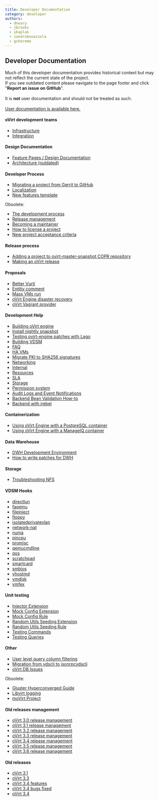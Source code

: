 ```yaml
---
title: Developer Documentation
category: developer
authors:
  - dneary
  - jbrooks
  - ykaplan
  - sandrobonazzola
  - gshereme
---
```


<section class="row">

<section class="col-md-12">

## Developer Documentation

<div class="alert alert-warning">
  Much of this developer documentation provides historical context but may not reflect the current state of the project.
  <br/>
  If you see outdated content please navigate to the page footer and click "<strong>Report an issue on GitHub</strong>".
  <br/>
  <br/>
  It is <strong>not</strong> user documentation and should not be treated as such.
  <br/>
  <br/>
  <a href="/documentation/">User documentation is available here.</a>
</div>

#### oVirt development teams

- [Infrastructure](infra/infrastructure.html)
- [Integration](integration/index.html)


#### Design Documentation
- [Feature Pages / Design Documentation](/develop/release-management/features/)
- [Architecture (outdated)](./architecture/index.html)

#### Developer Process
- [Migrating a project from Gerrit to GitHub](/develop/developer-guide/migrating_to_github.html)
- [Localization](/develop/localization.html)
- [New features template](/develop/release-management/features/feature-template.html)

Obsolete:
- [The development process](/develop/dev-process/devprocess.html)
- [Release management](/develop/release-management/process/release-process.html)
- [Becoming a maintainer](/develop/dev-process/becoming-a-maintainer.html)
- [How to license a project](/develop/projects/license-a-project.html)
- [New project acceptance criteria](/develop/projects/project-acceptance-criteria/graduation-check-list.html)

#### Release process
- [Adding a project to ovirt-master-snapshot COPR repository](/develop/release-management/process/add_a_package_to_copr.html)
- [Making an oVirt release](/develop/release-management/process/making-a-release.html)


#### Proposals
- [Better Vurti](/develop/release-management/proposals/better-vurti.html)
- [Entitiy comment](/develop/release-management/proposals/entity-comment.html)
- [Mass VMs run](/develop/release-management/proposals/mass-vms-run.html)
- [oVirt Engine disaster recovery](/develop/projects/proposals/ovirt-engine-disaster-recovery.html)
- [oVirt Vagrant provider](/develop/projects/proposals/vagrant-provider.html)

#### Development Help

- [Building oVirt engine](/develop/developer-guide/engine/engine-development-environment.html)
- [Install nightly snapshot](/develop/dev-process/install-nightly-snapshot.html)
- [Testing ovirt-engine patches with Lago](/develop/infra/testing/lago/testing-engine-patches-with-lago.html)
- [Building VDSM](/develop/developer-guide/vdsm/developers.html)
- [FAQ](/develop/faq.html)
- [HA VMs](/develop/ha-vms.html)
- [Migrate PKI to SHA256 signatures](/develop/migrate-pki-to-sha256.html)
- [Networking](/develop/networking/)
- [Internal](/develop/internal/)
- [Resources](/community/get-involved/resources/)
- [SLA](/develop/sla/)
- [Storage](/develop/storage/)
- [Permission system](/develop/developer-guide/action-permissions-overview.html)
- [Audit Logs and Event Notifications](/develop/developer-guide/events/audit-logs-and-event-notifications.html)
- [Backend Bean Validation How-to](/develop/developer-guide/java/backend-bean-validation.html)
- [Backend with jrebel](/develop/developer-guide/java/backend-with-jrebel.html)

#### Containerization

- [Using oVirt Engine with a PostgreSQL container](/develop/Using-oVirt-Engine-with-a-PostgreSQL-container.html)
- [Using oVirt Engine with a ManageIQ container](/develop/Using-oVirt-Engine-with-ManageIQ-container.html)

#### Data Warehouse

- [DWH Development Environment](/develop/dwh-development-environment.html)
- [How to write patches for DWH](/develop/write-patches-for-dwh.html)

#### Storage

- [Troubleshooting NFS](/develop/troubleshooting-nfs-storage-issues.html)


#### VDSM Hooks
- [directlun](/develop/developer-guide/vdsm/hook/directlun.html)
- [faqemu](/develop/developer-guide/vdsm/hook/faqemu.html)
- [fileinject](/develop/developer-guide/vdsm/hook/fileinject.html)
- [floppy](/develop/developer-guide/vdsm/hook/floppy.html)
- [isolatedprivatevlan](/develop/developer-guide/vdsm/hook/isolatedprivatevlan.html)
- [network-nat](/develop/developer-guide/vdsm/hook/network-nat.html)
- [numa](/develop/developer-guide/vdsm/hook/numa.html)
- [pincpu](/develop/developer-guide/vdsm/hook/pincpu.html)
- [promisc](/develop/developer-guide/vdsm/hook/promisc.html)
- [qemucmdline](/develop/developer-guide/vdsm/hook/qemucmdline.html)
- [qos](/develop/developer-guide/vdsm/hook/qos.html)
- [scratchpad](/develop/developer-guide/vdsm/hook/scratchpad.html)
- [smartcard](/develop/developer-guide/vdsm/hook/smartcard.html)
- [smbios](/develop/developer-guide/vdsm/hook/smbios.html)
- [vhostmd](/develop/developer-guide/vdsm/hook/vhostmd.html)
- [vmdisk](/develop/developer-guide/vdsm/hook/vmdisk.html)
- [vmfex](/develop/developer-guide/vdsm/hook/vmfex.html)

#### Unit testing
- [Injector Extension](/develop/dev-process/unit-testing-utilities/injectorextension.html)
- [Mock Config Extension](/develop/dev-process/unit-testing-utilities/mockconfigextension.html)
- [Mock Config Rule](/develop/dev-process/unit-testing-utilities/mockconfigrule.html)
- [Random Utils Seeding Extension](/develop/dev-process/unit-testing-utilities/randomutilsseedingextension.html)
- [Random Utils Seeding Rule](/develop/dev-process/unit-testing-utilities/randomutilsseedingrule.html)
- [Testing Commands](/develop/dev-process/unit-testing-utilities/testing-commands.html)
- [Testing Queries](/develop/dev-process/unit-testing-utilities/testing-queries.html)

#### Other

- [User level query column filtering](/develop/user-level-query-column-filtering.html)
- [Migration from vdscli to jsonrpcvdscli](/develop/migration-from-vdscli-to-jsonrpcvdscli.html)
- [oVirt DB Issues](/develop/developer-guide/db-issues/db-issues.html)

Obsolete:
- [Gluster Hyperconverged Guide](/dropped/gluster-hyperconverged/Gluster_Hyperconverged_Guide.html)
- [Libvirt logging](/develop/projects/libvirt.html)
- [moVirt Project](/develop/projects/project-movirt.html)

#### Old releases management
- [oVirt 3.0 release management](/develop/release-management/releases/3.0/release-management.html)
- [oVirt 3.1 release management](/develop/release-management/releases/3.1/release-management.html)
- [oVirt 3.2 release management](/develop/release-management/releases/3.2/release-management.html)
- [oVirt 3.3 release management](/develop/release-management/releases/3.3/release-management.html)
- [oVirt 3.4 release management](/develop/release-management/releases/3.4/release-management.html)
- [oVirt 3.5 release management](/develop/release-management/releases/3.5/release-management.html)
- [oVirt 3.6 release management](/develop/release-management/releases/3.6/release-management.html)

#### Old releases
- [oVirt 3.1](/develop/release-management/releases/3.1/release.html)
- [oVirt 3.3](/develop/release-management/releases/3.3/release-announcement.html)
- [oVirt 3.4 features](/develop/release-management/releases/3.4/feature.html)
- [oVirt 3.4 bugs fixed](/develop/release-management/releases/3.4/index-bugs-fixed.html)
- [oVirt 3.4](/develop/release-management/releases/3.4/release-announcement.html)

</section>

</section>

